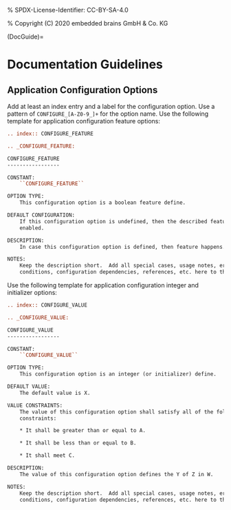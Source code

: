 % SPDX-License-Identifier: CC-BY-SA-4.0

% Copyright (C) 2020 embedded brains GmbH & Co. KG

(DocGuide)=

# Documentation Guidelines

## Application Configuration Options

Add at least an index entry and a label for the configuration option. Use a
pattern of `CONFIGURE_[A-Z0-9_]+` for the option name. Use the following
template for application configuration feature options:

```rst
.. index:: CONFIGURE_FEATURE

.. _CONFIGURE_FEATURE:

CONFIGURE_FEATURE
-----------------

CONSTANT:
    ``CONFIGURE_FEATURE``

OPTION TYPE:
    This configuration option is a boolean feature define.

DEFAULT CONFIGURATION:
    If this configuration option is undefined, then the described feature is not
    enabled.

DESCRIPTION:
    In case this configuration option is defined, then feature happens.

NOTES:
    Keep the description short.  Add all special cases, usage notes, error
    conditions, configuration dependencies, references, etc. here to the notes.
```

Use the following template for application configuration integer and
initializer options:

```rst
.. index:: CONFIGURE_VALUE

.. _CONFIGURE_VALUE:

CONFIGURE_VALUE
-----------------

CONSTANT:
    ``CONFIGURE_VALUE``

OPTION TYPE:
    This configuration option is an integer (or initializer) define.

DEFAULT VALUE:
    The default value is X.

VALUE CONSTRAINTS:
    The value of this configuration option shall satisfy all of the following
    constraints:

    * It shall be greater than or equal to A.

    * It shall be less than or equal to B.

    * It shall meet C.

DESCRIPTION:
    The value of this configuration option defines the Y of Z in W.

NOTES:
    Keep the description short.  Add all special cases, usage notes, error
    conditions, configuration dependencies, references, etc. here to the notes.
```
